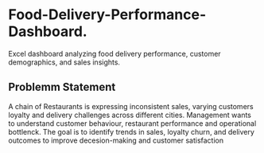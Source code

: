 # Food-Delivery-Performance-Dashboard.
Excel dashboard analyzing food delivery performance, customer demographics, and sales insights.

## Problemm Statement
A chain of Restaurants is expressing inconsistent sales, varying customers loyalty and delivery challenges across different cities.
Management wants to understand customer behaviour, restaurant performance and operational bottlenck.
The goal is to identify trends in sales, loyalty churn, and delivery outcomes to improve decesion-making and customer satisfaction
